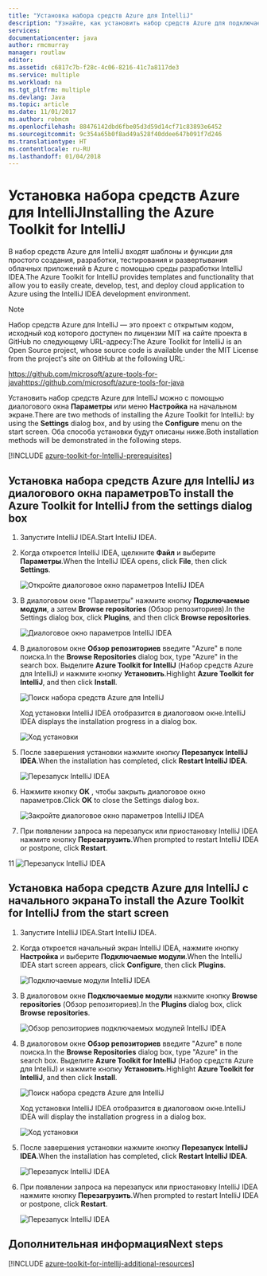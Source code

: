 ```yaml
---
title: "Установка набора средств Azure для IntelliJ"
description: "Узнайте, как установить набор средств Azure для подключаемого модуля IntelliJ, чтобы создавать и развертывать облачные приложения в Azure."
services: 
documentationcenter: java
author: rmcmurray
manager: routlaw
editor: 
ms.assetid: c6817c7b-f28c-4c06-8216-41c7a8117de3
ms.service: multiple
ms.workload: na
ms.tgt_pltfrm: multiple
ms.devlang: Java
ms.topic: article
ms.date: 11/01/2017
ms.author: robmcm
ms.openlocfilehash: 88476142dbd6fbe05d3d59d14cf71c83893e6452
ms.sourcegitcommit: 9c354a65b0f8ad49a528f40ddee647b091f7d246
ms.translationtype: HT
ms.contentlocale: ru-RU
ms.lasthandoff: 01/04/2018
---
```

# <a name="installing-the-azure-toolkit-for-intellij"></a><span data-ttu-id="83e3b-103">Установка набора средств Azure для IntelliJ</span><span class="sxs-lookup"><span data-stu-id="83e3b-103">Installing the Azure Toolkit for IntelliJ</span></span>

<span data-ttu-id="83e3b-104">В набор средств Azure для IntelliJ входят шаблоны и функции для простого создания, разработки, тестирования и развертывания облачных приложений в Azure с помощью среды разработки IntelliJ IDEA.</span><span class="sxs-lookup"><span data-stu-id="83e3b-104">The Azure Toolkit for IntelliJ provides templates and functionality that allow you to easily create, develop, test, and deploy cloud application to Azure using the IntelliJ IDEA development environment.</span></span>

> [!NOTE] 
> 
> <span data-ttu-id="83e3b-105">Набор средств Azure для IntelliJ — это проект с открытым кодом, исходный код которого доступен по лицензии MIT на сайте проекта в GitHub по следующему URL-адресу:</span><span class="sxs-lookup"><span data-stu-id="83e3b-105">The Azure Toolkit for IntelliJ is an Open Source project, whose source code is available under the MIT License from the project's site on GitHub at the following URL:</span></span> 
> 
> <span data-ttu-id="83e3b-106"><https://github.com/microsoft/azure-tools-for-java></span><span class="sxs-lookup"><span data-stu-id="83e3b-106"><https://github.com/microsoft/azure-tools-for-java></span></span> 
> 

<span data-ttu-id="83e3b-107">Установить набор средств Azure для IntelliJ можно с помощью диалогового окна **Параметры** или меню **Настройка** на начальном экране.</span><span class="sxs-lookup"><span data-stu-id="83e3b-107">There are two methods of installing the Azure Toolkit for IntelliJ: by using the **Settings** dialog box, and by using the **Configure** menu on the start screen.</span></span> <span data-ttu-id="83e3b-108">Оба способа установки будут описаны ниже.</span><span class="sxs-lookup"><span data-stu-id="83e3b-108">Both installation methods will be demonstrated in the following steps.</span></span>

[!INCLUDE [azure-toolkit-for-IntelliJ-prerequisites](../includes/azure-toolkit-for-intellij-prerequisites.md)]

## <a name="to-install-the-azure-toolkit-for-intellij-from-the-settings-dialog-box"></a><span data-ttu-id="83e3b-109">Установка набора средств Azure для IntelliJ из диалогового окна параметров</span><span class="sxs-lookup"><span data-stu-id="83e3b-109">To install the Azure Toolkit for IntelliJ from the settings dialog box</span></span>

1. <span data-ttu-id="83e3b-110">Запустите IntelliJ IDEA.</span><span class="sxs-lookup"><span data-stu-id="83e3b-110">Start IntelliJ IDEA.</span></span>

1. <span data-ttu-id="83e3b-111">Когда откроется IntelliJ IDEA, щелкните **Файл** и выберите **Параметры**.</span><span class="sxs-lookup"><span data-stu-id="83e3b-111">When the IntelliJ IDEA opens, click **File**, then click **Settings**.</span></span>
   
   ![Откройте диалоговое окно параметров IntelliJ IDEA][01a]

1. <span data-ttu-id="83e3b-113">В диалоговом окне "Параметры" нажмите кнопку **Подключаемые модули**, а затем **Browse repositories** (Обзор репозиториев).</span><span class="sxs-lookup"><span data-stu-id="83e3b-113">In the Settings dialog box, click **Plugins**, and then click **Browse repositories**.</span></span>
   
   ![Диалоговое окно параметров IntelliJ IDEA][02a]

1. <span data-ttu-id="83e3b-115">В диалоговом окне **Обзор репозиториев** введите "Azure" в поле поиска.</span><span class="sxs-lookup"><span data-stu-id="83e3b-115">In the **Browse Repositories** dialog box, type "Azure" in the search box.</span></span> <span data-ttu-id="83e3b-116">Выделите **Azure Toolkit for IntelliJ** (Набор средств Azure для IntelliJ) и нажмите кнопку **Установить**.</span><span class="sxs-lookup"><span data-stu-id="83e3b-116">Highlight **Azure Toolkit for IntelliJ**, and then click **Install**.</span></span>
   
   ![Поиск набора средств Azure для IntelliJ][03]
   
   <span data-ttu-id="83e3b-118">Ход установки IntelliJ IDEA отобразится в диалоговом окне.</span><span class="sxs-lookup"><span data-stu-id="83e3b-118">IntelliJ IDEA displays the installation progress in a dialog box.</span></span>
   
   ![Ход установки][04]

1. <span data-ttu-id="83e3b-120">После завершения установки нажмите кнопку **Перезапуск IntelliJ IDEA**.</span><span class="sxs-lookup"><span data-stu-id="83e3b-120">When the installation has completed, click **Restart IntelliJ IDEA**.</span></span>
   
   ![Перезапуск IntelliJ IDEA][05]

1. <span data-ttu-id="83e3b-122">Нажмите кнопку **ОК** , чтобы закрыть диалоговое окно параметров.</span><span class="sxs-lookup"><span data-stu-id="83e3b-122">Click **OK** to close the Settings dialog box.</span></span>
   
   ![Закройте диалоговое окно параметров IntelliJ IDEA][06]

1. <span data-ttu-id="83e3b-124">При появлении запроса на перезапуск или приостановку IntelliJ IDEA нажмите кнопку **Перезагрузить**.</span><span class="sxs-lookup"><span data-stu-id="83e3b-124">When prompted to restart IntelliJ IDEA or postpone, click **Restart**.</span></span>
   
<span data-ttu-id="83e3b-125">1</span><span class="sxs-lookup"><span data-stu-id="83e3b-125">1</span></span>   ![Перезапуск IntelliJ IDEA][07]

## <a name="to-install-the-azure-toolkit-for-intellij-from-the-start-screen"></a><span data-ttu-id="83e3b-127">Установка набора средств Azure для IntelliJ с начального экрана</span><span class="sxs-lookup"><span data-stu-id="83e3b-127">To install the Azure Toolkit for IntelliJ from the start screen</span></span>

1. <span data-ttu-id="83e3b-128">Запустите IntelliJ IDEA.</span><span class="sxs-lookup"><span data-stu-id="83e3b-128">Start IntelliJ IDEA.</span></span>

1. <span data-ttu-id="83e3b-129">Когда откроется начальный экран IntelliJ IDEA, нажмите кнопку **Настройка** и выберите **Подключаемые модули**.</span><span class="sxs-lookup"><span data-stu-id="83e3b-129">When the IntelliJ IDEA start screen appears, click **Configure**, then click **Plugins**.</span></span>
   
   ![Подключаемые модули IntelliJ IDEA][01b]

1. <span data-ttu-id="83e3b-131">В диалоговом окне **Подключаемые модули** нажмите кнопку **Browse repositories** (Обзор репозиториев).</span><span class="sxs-lookup"><span data-stu-id="83e3b-131">In the **Plugins** dialog box, click **Browse repositories**.</span></span>
   
   ![Обзор репозиториев подключаемых модулей IntelliJ IDEA][02b]

1. <span data-ttu-id="83e3b-133">В диалоговом окне **Обзор репозиториев** введите "Azure" в поле поиска.</span><span class="sxs-lookup"><span data-stu-id="83e3b-133">In the **Browse Repositories** dialog box, type "Azure" in the search box.</span></span> <span data-ttu-id="83e3b-134">Выделите **Azure Toolkit for IntelliJ** (Набор средств Azure для IntelliJ) и нажмите кнопку **Установить**.</span><span class="sxs-lookup"><span data-stu-id="83e3b-134">Highlight **Azure Toolkit for IntelliJ**, and then click **Install**.</span></span>
   
   ![Поиск набора средств Azure для IntelliJ][03]
   
   <span data-ttu-id="83e3b-136">Ход установки IntelliJ IDEA отобразится в диалоговом окне.</span><span class="sxs-lookup"><span data-stu-id="83e3b-136">IntelliJ IDEA will display the installation progress in a dialog box.</span></span>
   
   ![Ход установки][04]

1. <span data-ttu-id="83e3b-138">После завершения установки нажмите кнопку **Перезапуск IntelliJ IDEA**.</span><span class="sxs-lookup"><span data-stu-id="83e3b-138">When the installation has completed, click **Restart IntelliJ IDEA**.</span></span>
   
   ![Перезапуск IntelliJ IDEA][05]

1. <span data-ttu-id="83e3b-140">При появлении запроса на перезапуск или приостановку IntelliJ IDEA нажмите кнопку **Перезагрузить**.</span><span class="sxs-lookup"><span data-stu-id="83e3b-140">When prompted to restart IntelliJ IDEA or postpone, click **Restart**.</span></span>
   
   ![Перезапуск IntelliJ IDEA][07]

## <a name="next-steps"></a><span data-ttu-id="83e3b-142">Дополнительная информация</span><span class="sxs-lookup"><span data-stu-id="83e3b-142">Next steps</span></span>

[!INCLUDE [azure-toolkit-for-intellij-additional-resources](../includes/azure-toolkit-for-intellij-additional-resources.md)]

<!-- URL List -->

<!-- IMG List -->

[01a]: media/azure-toolkit-for-intellij-installation/01-intellij-file-settings.png
[01b]: media/azure-toolkit-for-intellij-installation/01-intellij-configure-dropdown.png
[02a]: media/azure-toolkit-for-intellij-installation/02-intellij-settings-dialog.png
[02b]: media/azure-toolkit-for-intellij-installation/02-intellij-plugins-dialog.png
[03]: media/azure-toolkit-for-intellij-installation/03-intellij-browse-repositories.png
[04]: media/azure-toolkit-for-intellij-installation/04-install-progress.png
[05]: media/azure-toolkit-for-intellij-installation/05-restart-intellij.png
[06]: media/azure-toolkit-for-intellij-installation/06-intellij-settings-dialog.png
[07]: media/azure-toolkit-for-intellij-installation/07-restart-intellij.png

